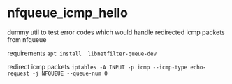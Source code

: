 # nfqueue_icmp_hello
dummy util to test error codes which would handle redirected icmp packets from nfqueue

requirements
`apt install  libnetfilter-queue-dev`

redirect icmp packets 
`iptables -A INPUT -p icmp --icmp-type echo-request -j NFQUEUE --queue-num 0`

